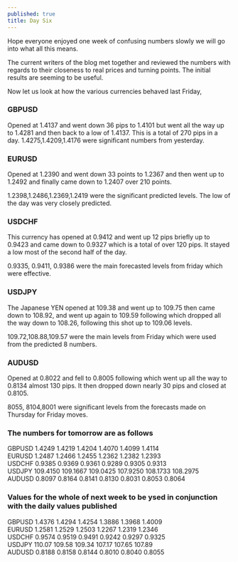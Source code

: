```yaml
---
published: true
title: Day Six
---
```

Hope everyone enjoyed one week of confusing numbers slowly we will go into what all this means.

The current writers of the blog met together and reviewed the numbers with regards to their closeness to real prices and turning points. The initial results are seeming to be useful.

Now let us look at how the various currencies behaved last Friday,

### GBPUSD  
Opened at 1.4137 and went down 36 pips to 1.4101 but went all the way up to 1.4281 and then back to a low of 1.4137.
This is a total of 270 pips in a day.
1.4275,1.4209,1.4176 were significant numbers from yesterday.

### EURUSD  
Opened at 1.2390 and went down 33 points to 1.2367 and then went up to 1.2492 and finally came down to 1.2407 over 210 points.

1.2398,1.2486,1.2369,1.2419 were the significant predicted levels. The low of the day was very closely predicted.

### USDCHF  
This currency has opened at 0.9412 and went up 12 pips briefly up to 0.9423 and came down to 0.9327 which is a total of over 120 pips. It stayed a low most of the second half of the day.

0.9335, 0.9411, 0.9386 were the main forecasted levels from friday which were effective.

### USDJPY  
The Japanese YEN opened at 109.38 and went up to 109.75 then came down to 108.92, and went up again to 109.59 following which dropped all the way down to 108.26, following this shot up to 109.06 levels.

109.72,108.88,109.57 were the main levels from Friday which were used from the predicted 8 numbers.

### AUDUSD  
Opened at 0.8022 and fell to 0.8005 following which went up all the way to 0.8134 almost 130 pips. It then dropped down nearly 30 pips and closed at 0.8105.

8055, 8104,8001 were significant levels from the forecasts made on Thursday for Friday moves.

### The numbers for tomorrow are as follows

GBPUSD 1.4249    1.4219    1.4204    1.4070    1.4099    1.4114  
EURUSD 1.2487    1.2466    1.2455    1.2362    1.2382    1.2393  
USDCHF 0.9385    0.9369    0.9361    0.9289    0.9305    0.9313  
USDJPY 109.4150  109.1667  109.0425  107.9250  108.1733  108.2975  
AUDUSD 0.8097    0.8164    0.8141    0.8130    0.8031    0.8053    0.8064


### Values for the whole of next week to be ysed in conjunction with the daily values published

GBPUSD 1.4376    1.4294    1.4254    1.3886    1.3968    1.4009  
EURUSD 1.2581    1.2529    1.2503    1.2267    1.2319    1.2346  
USDCHF 0.9574    0.9519    0.9491    0.9242    0.9297    0.9325  
USDJPY 110.07    109.58    109.34    107.17    107.65    107.89  
AUDUSD 0.8188    0.8158    0.8144    0.8010    0.8040    0.8055
